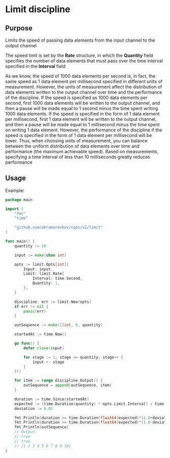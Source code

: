 # Limit discipline

## Purpose

Limits the speed of passing data elements from the input channel to the output channel

The speed limit is set by the **Rate** structure, in which the **Quantity** field specifies the number of data elements that must pass over the time interval specified in the **Interval** field

As we know, the speed of 1000 data elements per second is, in fact, the same speed as 1 data element per millisecond specified in different units of measurement. However, the units of measurement affect the distribution of data elements written to the output channel over time and the performance of the discipline. If the speed is specified as 1000 data elements per second, first 1000 data elements will be written to the output channel, and then a pause will be made equal to 1 second minus the time spent writing 1000 data elements. If the speed is specified in the form of 1 data element per millisecond, first 1 data element will be written to the output channel, and then a pause will be made equal to 1 millisecond minus the time spent on writing 1 data element. However, the performance of the discipline if the speed is specified in the form of 1 data element per millisecond will be lower. Thus, when choosing units of measurement, you can balance between the uniform distribution of data elements over time and performance (the maximum achievable speed). Based on measurements, specifying a time interval of less than 10 milliseconds greatly reduces performance

## Usage

Example:

```go
package main

import (
    "fmt"
    "time"

    "github.com/akramarenkov/cqos/v2/limit"
)

func main() {
    quantity := 10

    input := make(chan int)

    opts := limit.Opts[int]{
        Input: input,
        Limit: limit.Rate{
            Interval: time.Second,
            Quantity: 1,
        },
    }

    discipline, err := limit.New(opts)
    if err != nil {
        panic(err)
    }

    outSequence := make([]int, 0, quantity)

    startedAt := time.Now()

    go func() {
        defer close(input)

        for stage := 1; stage <= quantity; stage++ {
            input <- stage
        }
    }()

    for item := range discipline.Output() {
        outSequence = append(outSequence, item)
    }

    duration := time.Since(startedAt)
    expected := (time.Duration(quantity) * opts.Limit.Interval) / time.Duration(opts.Limit.Quantity)
    deviation := 0.01

    fmt.Println(duration <= time.Duration(float64(expected)*(1.0+deviation)))
    fmt.Println(duration >= time.Duration(float64(expected)*(1.0-deviation)))
    fmt.Println(outSequence)
    // Output:
    // true
    // true
    // [1 2 3 4 5 6 7 8 9 10]
}
```
